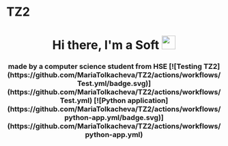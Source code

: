 # TZ2
<h1 align="center">Hi there, I'm a Soft 
<img src="https://github.com/blackcater/blackcater/raw/main/images/Hi.gif" height="32"/></h1>
<h3 align="center">made by a computer science student from HSE
[![Testing TZ2](https://github.com/MariaTolkacheva/TZ2/actions/workflows/Test.yml/badge.svg)](https://github.com/MariaTolkacheva/TZ2/actions/workflows/Test.yml)
[![Python application](https://github.com/MariaTolkacheva/TZ2/actions/workflows/python-app.yml/badge.svg)](https://github.com/MariaTolkacheva/TZ2/actions/workflows/python-app.yml)
